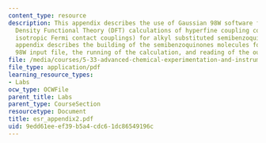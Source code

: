 ```yaml
---
content_type: resource
description: This appendix describes the use of Gaussian 98W software for running
  Density Functional Theory (DFT) calculations of hyperfine coupling constants (the
  isotropic Fermi contact couplings) for alkyl substituted semibenzoquinones. This
  appendix describes the building of the semibenzoquinones molecules for the Gaussian
  98W input file, the running of the calculation, and reading of the output file.
file: /media/courses/5-33-advanced-chemical-experimentation-and-instrumentation-fall-2007/9edd61eeef39b5a4cdc61dc86549196c_esr_appendix2.pdf
file_type: application/pdf
learning_resource_types:
- Labs
ocw_type: OCWFile
parent_title: Labs
parent_type: CourseSection
resourcetype: Document
title: esr_appendix2.pdf
uid: 9edd61ee-ef39-b5a4-cdc6-1dc86549196c
---
```

